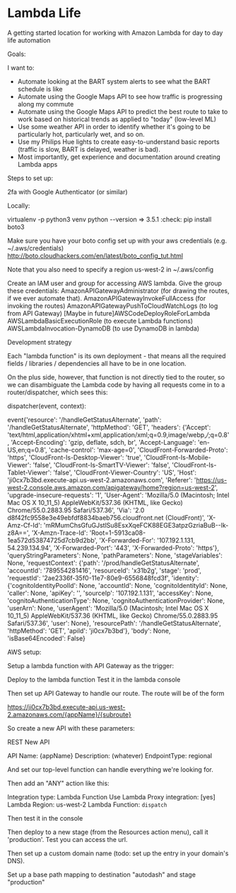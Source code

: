 Lambda Life
======

A getting started location for working with Amazon Lambda for day to day life automation

Goals:

I want to:
* Automate looking at the BART system alerts to see what the BART schedule is like
* Automate using the Google Maps API to see how traffic is progressing along my commute
* Automate using the Google Maps API to predict the best route to take to work based on historical trends as applied to "today" (low-level ML)
* Use some weather API in order to identify whether it's going to be particularly hot, particularly wet, and so on.
* Use my Philips Hue lights to create easy-to-understand basic reports (traffic is slow, BART is delayed, weather is bad).
* Most importantly, get experience and documentation around creating Lambda apps


Steps to set up:

2fa with Google Authenticator (or similar)


Locally:

virtualenv -p python3 venv
python --version => 3.5.1 :check:
pip install boto3

Make sure you have your boto config set up with your aws credentials (e.g. ~/.aws/credentials) 
http://boto.cloudhackers.com/en/latest/boto_config_tut.html

Note that you also need to specify a region us-west-2 in ~/.aws/config

Create an IAM user and group for accessing AWS lambda. Give the group these credentials:
AmazonAPIGatewayAdministrator (for drawing the routes, if we ever automate that).
AmazonAPIGatewayInvokeFullAccess (for invoking the routes)
AmazonAPIGatewayPushToCloudWatchLogs (to log from API Gateway)
[Maybe in future]AWSCodeDeployRoleForLambda
AWSLambdaBasicExecutionRole (to execute Lambda functions)
AWSLambdaInvocation-DynamoDB (to use DynamoDB in lambda)


Development strategy

Each "lambda function" is its own deployment - that means all the required fields / libraries / dependencies all have to be in one location.

On the plus side, however, that function is not directly tied to the router, so we can disambiguate the Lambda code by having all requests come in to a router/dispatcher, which sees this:

dispatcher(event, context):

event{'resource': '/handleGetStatusAlternate', 'path': '/handleGetStatusAlternate', 'httpMethod': 'GET', 'headers': {'Accept': 'text/html,application/xhtml+xml,application/xml;q=0.9,image/webp,*/*;q=0.8', 'Accept-Encoding': 'gzip, deflate, sdch, br', 'Accept-Language': 'en-US,en;q=0.8', 'cache-control': 'max-age=0', 'CloudFront-Forwarded-Proto': 'https', 'CloudFront-Is-Desktop-Viewer': 'true', 'CloudFront-Is-Mobile-Viewer': 'false', 'CloudFront-Is-SmartTV-Viewer': 'false', 'CloudFront-Is-Tablet-Viewer': 'false', 'CloudFront-Viewer-Country': 'US', 'Host': 'ji0cx7b3bd.execute-api.us-west-2.amazonaws.com', 'Referer': 'https://us-west-2.console.aws.amazon.com/apigateway/home?region=us-west-2', 'upgrade-insecure-requests': '1', 'User-Agent': 'Mozilla/5.0 (Macintosh; Intel Mac OS X 10_11_5) AppleWebKit/537.36 (KHTML, like Gecko) Chrome/55.0.2883.95 Safari/537.36', 'Via': '2.0 d8f42fc9558e3e49ebfdf8834baeb756.cloudfront.net (CloudFront)', 'X-Amz-Cf-Id': 'mRMumChsGfuGJstlSu8EsxXqeFCK88EGE3atpzGzriaBuB--lk-z8A==', 'X-Amzn-Trace-Id': 'Root=1-5913ca08-1ea572d53874725d7cb9d2bb', 'X-Forwarded-For': '107.192.1.131, 54.239.134.94', 'X-Forwarded-Port': '443', 'X-Forwarded-Proto': 'https'}, 'queryStringParameters': None, 'pathParameters': None, 'stageVariables': None, 'requestContext': {'path': '/prod/handleGetStatusAlternate', 'accountId': '789554281416', 'resourceId': 'x31b2g', 'stage': 'prod', 'requestId': '2ae2336f-35f0-11e7-80e9-6556848fcd3f', 'identity': {'cognitoIdentityPoolId': None, 'accountId': None, 'cognitoIdentityId': None, 'caller': None, 'apiKey': '', 'sourceIp': '107.192.1.131', 'accessKey': None, 'cognitoAuthenticationType': None, 'cognitoAuthenticationProvider': None, 'userArn': None, 'userAgent': 'Mozilla/5.0 (Macintosh; Intel Mac OS X 10_11_5) AppleWebKit/537.36 (KHTML, like Gecko) Chrome/55.0.2883.95 Safari/537.36', 'user': None}, 'resourcePath': '/handleGetStatusAlternate', 'httpMethod': 'GET', 'apiId': 'ji0cx7b3bd'}, 'body': None, 'isBase64Encoded': False}


AWS setup:

Setup a lambda function with API Gateway as the trigger:

Deploy to the lambda function
Test it in the lambda console

Then set up API Gateway to handle our route. The route will be of the form

https://ji0cx7b3bd.execute-api.us-west-2.amazonaws.com/{appName}/{subroute}

So create a new API with these parameters:

REST
New API

API Name: {appName}
Description: (whatever)
EndpointType: regional

And set our top-level function can handle everything we're looking for.

Then add an "ANY" action like this:

Integration type: Lambda Function
Use Lambda Proxy integration: [yes]
Lambda Region: us-west-2
Lambda Function: `dispatch`

Then test it in the console

Then deploy to a new stage (from the Resources action menu), call it 'production'. Test you can access the url.

Then set up a custom domain name (todo: set up the entry in your domain's DNS).

Set up a base path mapping to destination "autodash" and stage "production"
